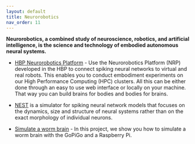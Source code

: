 ```yaml
---
layout: default
title: Neurorobotics
nav_order: 11
---
```

**Neurorobotics, a combined study of neuroscience, robotics, and artificial intelligence, is the science and technology of embodied autonomous neural systems.**

* [HBP Neurorobotics Platform](https://neurorobotics.net/) - Use the Neurorobotics Platform (NRP) developed in the HBP to connect spiking neural networks to virtual and real robots. This enables you to conduct embodiment experiments on our High Performance Computing (HPC) clusters. All this can be either done through an easy to use web interface or locally on your machine. That way you can build brains for bodies and bodies for brains.

* [NEST](https://www.nest-simulator.org/) is a simulator for spiking neural network models that focuses on the dynamics, size and structure of neural systems rather than on the exact morphology of individual neurons.

* [Simulate a worm brain](https://www.dexterindustries.com/GoPiGo/projects/python-examples-for-the-raspberry-pi/simulate-a-worm-brain/) - In this project, we show you how to simulate a worm brain with the GoPiGo and a Raspberry Pi.
